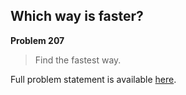 Which way is faster?
--------------------

**Problem 207**

> Find the fastest way.

Full problem statement is available [here][mirror].

[mirror]: https://github.com/rdtsc/codeeval-problem-statements/tree/master/hard/207-which-way-is-faster/
          "View Problem Statement Mirror"
